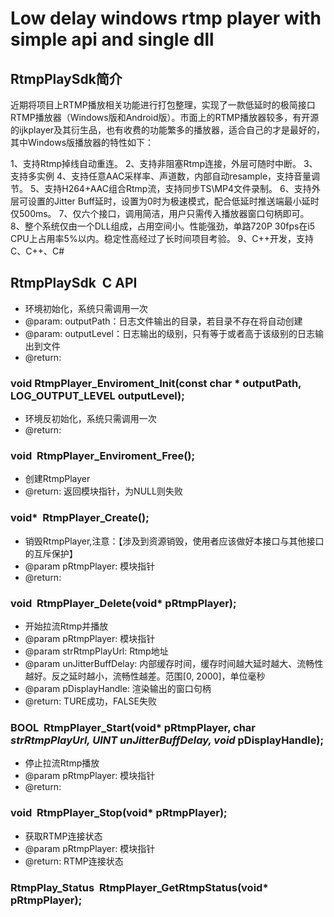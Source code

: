 # Low delay windows rtmp player with simple api and single dll


## RtmpPlaySdk简介
近期将项目上RTMP播放相关功能进行打包整理，实现了一款低延时的极简接口RTMP播放器（Windows版和Android版）。市面上的RTMP播放器较多，有开源的ijkplayer及其衍生品，也有收费的功能繁多的播放器，适合自己的才是最好的，其中Windows版播放器的特性如下：

1、支持Rtmp掉线自动重连。
2、支持非阻塞Rtmp连接，外层可随时中断。
3、支持多实例
4、支持任意AAC采样率、声道数，内部自动resample，支持音量调节。
5、支持H264+AAC组合Rtmp流，支持同步TS\MP4文件录制。
6、支持外层可设置的Jitter Buff延时，设置为0时为极速模式，配合低延时推送端最小延时仅500ms。
7、仅六个接口，调用简洁，用户只需传入播放器窗口句柄即可。
8、整个系统仅由一个DLL组成，占用空间小。性能强劲，单路720P 30fps在i5 CPU上占用率5%以内。稳定性高经过了长时间项目考验。
9、C++开发，支持C、C++、C#


## RtmpPlaySdk  C API

* 环境初始化，系统只需调用一次
* @param: outputPath：日志文件输出的目录，若目录不存在将自动创建
* @param: outputLevel：日志输出的级别，只有等于或者高于该级别的日志输出到文件
* @return: 
### void  RtmpPlayer_Enviroment_Init(const char * outputPath,  LOG_OUTPUT_LEVEL outputLevel);


* 环境反初始化，系统只需调用一次
* @return: 
### void  RtmpPlayer_Enviroment_Free();


* 创建RtmpPlayer
* @return: 返回模块指针，为NULL则失败
### void*  RtmpPlayer_Create();


* 销毁RtmpPlayer,注意：【涉及到资源销毁，使用者应该做好本接口与其他接口的互斥保护】
* @param pRtmpPlayer: 模块指针
* @return: 
### void  RtmpPlayer_Delete(void* pRtmpPlayer);


* 开始拉流Rtmp并播放
* @param pRtmpPlayer: 模块指针
* @param strRtmpPlayUrl: Rtmp地址
* @param unJitterBuffDelay: 内部缓存时间，缓存时间越大延时越大、流畅性越好。反之延时越小，流畅性越差。范围[0, 2000]，单位毫秒
* @param pDisplayHandle: 渲染输出的窗口句柄
* @return: TURE成功，FALSE失败
### BOOL  RtmpPlayer_Start(void* pRtmpPlayer, char *strRtmpPlayUrl, UINT unJitterBuffDelay, void* pDisplayHandle);


* 停止拉流Rtmp播放
* @param pRtmpPlayer: 模块指针
* @return: 
### void  RtmpPlayer_Stop(void* pRtmpPlayer);


* 获取RTMP连接状态
* @param pRtmpPlayer: 模块指针
* @return: RTMP连接状态
### RtmpPlay_Status  RtmpPlayer_GetRtmpStatus(void* pRtmpPlayer);
